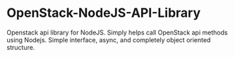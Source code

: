 OpenStack-NodeJS-API-Library
============================

Openstack api library for NodeJS. Simply helps call OpenStack api methods using Nodejs. Simple interface, async, and completely object oriented structure.